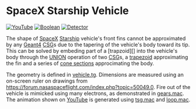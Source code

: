 # SpaceX Starship Vehicle

[![YouTube](https://img.shields.io/badge/You-Tube-red?style=flat)](https://youtube.com/shorts/9q6X-I14T9Q)
[![Boolean](https://img.shields.io/badge/Boolean-Operation-green?style=flat)](../..)
[![Detector](https://img.shields.io/badge/Detector-Definition-blue?style=flat)](../../..)

The shape of [SpaceX][] [Starship][] vehicle's front fins cannot be approximated by any [Geant4][] [CSG][]s due to the tapering of the vehicle's body toward its tip. This can be solved by embeding part of a [trapzoid][] into the vehicle's body through the [UNION](../..) operation of two [CSG][]s, a [trapezoid][] approximating the fin and a series of [cone sections][cons] approcimating the body.

The geometry is defined in [vehicle.tg][]. Dimensions are measured using an on-screen ruler on drawings from <https://forum.nasaspaceflight.com/index.php?topic=50049.0>. Fire out of the vehicle is mimicked using many electrons, as demonstrated in [gears.mac][]. The animation shown on [YouTube][] is generated using [tsg.mac][] and [loop.mac][].

[SpaceX]: https://spacex.com
[Starship]: https://spacex.com/vehicles/starship
[Geant4]: https://physino.xyz/geant4
[CSG]: ../../../CSG
[trapezoid]: ../../../CSG/trap11
[cons]: ../../../CSG/cons
[YouTube]: https://youtube.com/shorts/9q6X-I14T9Q
[vehicle.tg]: https://github.com/jintonic/geant4/blob/main/detector/boolean/star/ship/vehicle.tg
[gears.mac]: https://github.com/jintonic/geant4/blob/main/detector/boolean/star/ship/gears.mac
[tsg.mac]: https://github.com/jintonic/geant4/blob/main/detector/boolean/star/ship/tsg.mac
[loop.mac]: https://github.com/jintonic/geant4/blob/main/detector/boolean/star/ship/loop.mac


